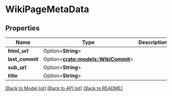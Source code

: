 # WikiPageMetaData

## Properties

Name | Type | Description | Notes
------------ | ------------- | ------------- | -------------
**html_url** | Option<**String**> |  | [optional]
**last_commit** | Option<[**crate::models::WikiCommit**](WikiCommit.md)> |  | [optional]
**sub_url** | Option<**String**> |  | [optional]
**title** | Option<**String**> |  | [optional]

[[Back to Model list]](../README.md#documentation-for-models) [[Back to API list]](../README.md#documentation-for-api-endpoints) [[Back to README]](../README.md)


